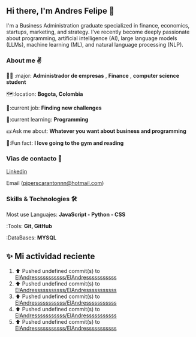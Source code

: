 ## Hi there, I'm Andres Felipe 👋

I'm a Business Administration graduate specialized in finance, economics, startups, marketing, and strategy. I’ve recently become deeply passionate about programming, artificial intelligence (AI), large language models (LLMs), machine learning (ML), and natural language processing (NLP).

### About me ✌
👨‍🎓 :major: **Administrador de empresas** , **Finance** , **computer science student**

🗺:location: **Bogota, Colombia**

🚀:current job: **Finding new challenges**

📖:current learning: **Programming**

💵:Ask me about: **Whatever you want about business and programming**

🤖:Fun fact: **I love going to the gym and reading**

### Vias de contacto 📱
[Linkedin](https://www.linkedin.com/in/andres-caranton-35b324302/)

Email (piperscarantonnn@hotmail.com)


### Skills & Technologies  🛠

Most use Languajes: **JavaScript - Python - CSS**

:Tools: **Git, GitHub**

:DataBases: **MYSQL**

## ✨ Mi actividad reciente

<!--RECENT_ACTIVITY:start-->
1. ⬆️ Pushed undefined commit(s) to [ElAndresssssssssss/ElAndresssssssssss](https://github.com/ElAndresssssssssss/ElAndresssssssssss)<br>
2. ⬆️ Pushed undefined commit(s) to [ElAndresssssssssss/ElAndresssssssssss](https://github.com/ElAndresssssssssss/ElAndresssssssssss)<br>
3. ⬆️ Pushed undefined commit(s) to [ElAndresssssssssss/ElAndresssssssssss](https://github.com/ElAndresssssssssss/ElAndresssssssssss)<br>
4. ⬆️ Pushed undefined commit(s) to [ElAndresssssssssss/ElAndresssssssssss](https://github.com/ElAndresssssssssss/ElAndresssssssssss)<br>
5. ⬆️ Pushed undefined commit(s) to [ElAndresssssssssss/ElAndresssssssssss](https://github.com/ElAndresssssssssss/ElAndresssssssssss)<br>
<!--RECENT_ACTIVITY:end-->


